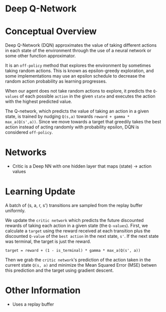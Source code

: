# Deep Q-Network

# Conceptual Overview

Deep Q-Network (DQN) approximates the value of taking different actions in each state of the environment through the use of a neural network or some other function approximator.

It is an `off-policy` method that explores the environment by sometimes taking random actions. This is known as epsilon-greedy exploration, and some implementations may use an epsilon schedule to decrease the random action probability as learning progresses.

When our agent does not take random actions to explore, it predicts the `Q-values` of each possible `action` in the given `state` and executes the action with the highest predicted value.

The Q-network, which predicts the value of taking an action in a given state, is trained by nudging `Q(s,a)` towards `reward + gamma * max_a(Q(s',a))`. Since we move towards a target that greedily takes the best action instead of acting randomly with probability epsilon, DQN is considered `off-policy`.

# Networks

- Critic is a Deep NN with one hidden layer that maps (state) -> action values

# Learning Update

A batch of (s, a, r, s') transitions are sampled from the replay buffer uniformly.

We update the `critic network` which predicts the future discounted rewards of taking each action in a given state (the `Q-values`). First, we calculate a `target` using the reward received at each transition plus the discounted `Q-value` of the `best action` in the next state, `s'`. If the next state was terminal, the target is just the reward.

`target = reward + (1 - is_terminal) * gamma * max_a(Q(s', a))`

Then we grab the `critic network`'s prediction of the action taken in the current state `Q(s, a)` and minimize the Mean Squared Error (MSE) betwen this prediction and the target using gradient descent. 

# Other Information

- Uses a replay buffer